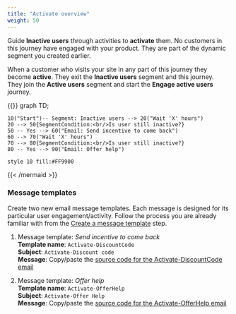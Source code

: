 ```yaml
---
title: "Activate overview"
weight: 50
---
```


Guide **Inactive users** through activities to **activate** them. No customers in this journey have engaged with your product. They are part of the dynamic segment you created earlier.

When a customer who visits your site in any part of this journey they become **active**. They exit the **Inactive users** segment and this journey. They join the **Active users** segment and start the **Engage active users** journey.

{{<mermaid align="center">}}
graph TD;

    10("Start")-- Segment: Inactive users --> 20("Wait 'X' hours")
    20 --> 50{SegmentCondition:<br/>Is user still inactive?}
    50 -- Yes --> 60("Email: Send incentive to come back")
    60 --> 70("Wait 'X' hours")
    70 --> 80{SegmentCondition:<br/>Is user still inactive?}
    80 -- Yes --> 90("Email: Offer help")
    
    style 10 fill:#FF9900
    
{{< /mermaid >}}

### Message templates

Create two new email message templates. Each message is designed for its particular user engagement/activity. Follow the process you are already familiar with from the [Create a message template](/getting-started/create-a-message-template/) step.

1. Message template: *Send incentive to come back*  
**Template name**: `Activate-DiscountCode`  
**Subject**: `Activate-Discount code`  
**Message**: Copy/paste the [source code for the Activate-DiscountCode email](/email-templates/activate-user-attempt-1.txt)

1. Message template: *Offer help*  
**Template name**: `Activate-OfferHelp`  
**Subject**: `Activate-Offer Help`  
**Message**: Copy/paste the [source code for the Activate-OfferHelp email](/email-templates/activate-user-attempt-2.txt)
